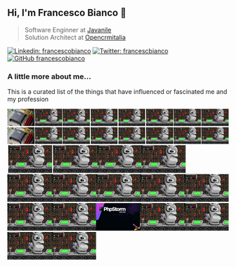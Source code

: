 ## Hi, I'm Francesco Bianco 🍃

> Software Enginner at <a href="https://www.javanile.org">Javanile</a>  
> Solution Architect at <a href="https://www.opencrmitalia.com">Opencrmitalia</a>

[![Linkedin: francescobianco](https://img.shields.io/badge/-Francesco%20Bianco-blue?style=flat-square&logo=Linkedin&logoColor=white&link=https://www.linkedin.com/in/bianco1981/)](https://www.linkedin.com/in/bianco1981/)
[![Twitter: francescbianco](https://img.shields.io/twitter/follow/francescobianco?style=social)](https://twitter.com/francescobianco)
[![GitHub francescobianco](https://img.shields.io/github/followers/francescobianco?label=follow&style=social)](https://github.com/francescobianco)

### A little more about me...

This is a curated list of the things that have influenced or fascinated me and my profession

<div><kbd><a href="#noclick"><img 
src="pics/row1/1.png" width="12.2375%" title="Year 1995: My first PC" /><img src="pics/blank.png" width="0.3%" /><img
src="pics/row1/2.png" width="12.2375%" title="Year 1995: The game with which I spent the afternoons" /><img src="pics/blank.png" width="0.3%" /><img
src="pics/row1/3.png" width="12.2375%" title="Year 1995: The game with which I spent the afternoons" /><img src="pics/blank.png" width="0.3%" /><img
src="pics/row1/4.png" width="12.2375%" title="Year 1995: My first PC" /><img src="pics/blank.png" width="0.3%" /><img
src="pics/row1/5.png" width="12.2375%" title="Year 1995: My first PC" /><img src="pics/blank.png" width="0.3%" /><img
src="pics/row1/6.png" width="12.2375%" title="Year 1996: My first PC" /><img src="pics/blank.png" width="0.3%" /><img
src="pics/row1/7.png" width="12.2375%" title="Year 1995: My first PC" /><img src="pics/blank.png" width="0.3%" /><img
src="pics/row1/8.png" width="12.2375%" title="Year 1995: My first PC" /><img
src="pics/row1/1.png" width="12.2375%" title="Year 1995: My first PC" /><img src="pics/blank.png" width="0.3%" /><img
src="pics/row1/2.png" width="12.2375%" title="Year 1995: The game with which I spent the afternoons" /><img src="pics/blank.png" width="0.3%" /><img
src="pics/row1/3.png" width="12.2375%" title="Year 1995: The game with which I spent the afternoons" /><img src="pics/blank.png" width="0.3%" /><img
src="pics/row1/4.png" width="12.2375%" title="Year 1996: My first PC" /><img src="pics/blank.png" width="0.3%" /><img
src="pics/row1/5.png" width="12.2375%" title="Year 1995: My first PC" /><img src="pics/blank.png" width="0.3%" /><img
src="pics/row1/6.png" width="12.2375%" title="Year 1996: My first PC" /><img src="pics/blank.png" width="0.3%" /><img
src="pics/row1/7.png" width="12.2375%" title="Year 1995: My first PC" /><img src="pics/blank.png" width="0.3%" /><img
src="pics/row1/8.png" width="12.2375%" title="Year 1995: My first PC" /><img src="pics/blank.png" width="0.3%" /><img
title="Year 1996: My first PC" src="pictures/keen4.png" width="20%" /><img src="pics/blank.png" width="0.3%" /><img
title="Year 1995: My first PC" src="pictures/keen4.png" width="20%" /><img 
title="Year 1996: My first PC" src="pictures/keen4.png" width="20%" /><img 
title="Year 1995: My first PC" src="pictures/keen4.png" width="20%" /><img 
title="Year 1996: My first PC" src="pictures/keen4.png" width="20%" /><img 
title="Year 1995: My first PC" src="pictures/keen4.png" width="20%" /><img 
title="Year 1996: My first PC" src="pictures/keen4.png" width="20%" /><img 
title="Year 1995: My first PC" src="pictures/keen4.png" width="20%" /><img 
title="Year 1996: My first PC" src="pictures/keen4.png" width="20%" /><img 
title="Year 1995: My first PC" src="pictures/keen4.png" width="20%" /><img 
title="Year 1996: My first PC" src="pictures/keen4.png" width="20%" /><img 
title="Year 2016: Switched to PhpStorm" src="pictures/phpstorm.png" width="20%" /><img 
title="Year 2017: My first PC" src="pictures/keen4.png" width="20%" /><img 
title="Year 2018: My first PC" src="pictures/keen4.png" width="20%" /><img 
title="Year 2019: My first PC" src="pictures/keen4.png" width="20%" /><img 
title="Year 2020: My first PC" src="pictures/keen4.png" width="20%" /></a></kbd></div>

